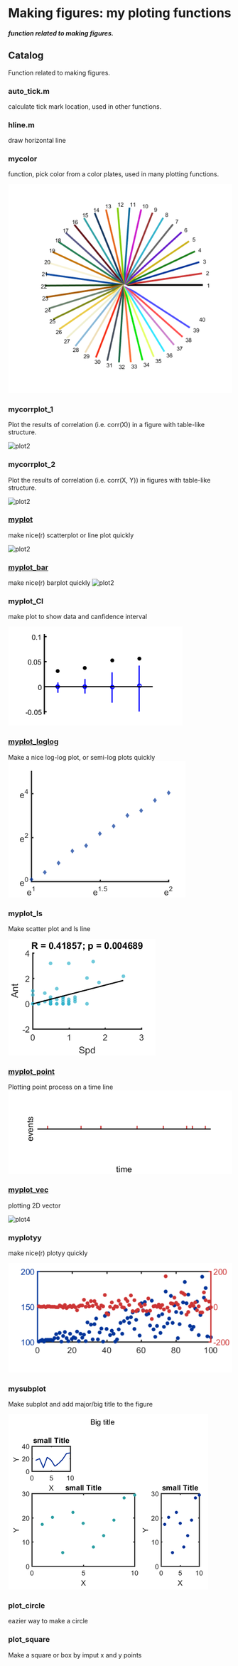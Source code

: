 # Making figures: my ploting functions

##### function related to making figures.

## Catalog


Function related to making figures.

### **auto_tick.m**  
calculate tick mark location, used in other functions. 
### **hline.m** 
draw horizontal line
### **mycolor** 
function, pick color from a color plates, used in many plotting functions.
>
 ![plot1](images/mycolor_2.png) 

### **mycorrplot_1**  
Plot the results of correlation (i.e. corr(X)) in a figure with table-like structure.
>
![plot2](images/mycorrplot_1_2.png)

### **mycorrplot_2**  
Plot the results of correlation (i.e. corr(X, Y)) in figures with table-like structure.
>
![plot2](images/mycorrplot_2_1.png)


### [myplot](https://github.com/weitingwlin/matlabutility/blob/master/documents/myplot.md)  
make nice(r) scatterplot or line plot quickly

![plot2](images/myplot_1.png)

### [myplot_bar](https://github.com/weitingwlin/matlabutility/blob/master/documents/myplot_bar.md)
make nice(r) barplot quickly
![plot2](images/myplot_bar3.png)

### **myplot_CI**  
make plot to show data and canfidence interval 
>
![plot4](images/myplot_CI.png)

### [myplot_loglog](https://github.com/weitingwlin/matlabutility/blob/master/documents/myplot_loglog.md)
Make a nice log-log plot, or semi-log plots quickly
![plot](images/myplot_loglog4.png)
### **myplot_ls**  
Make scatter plot and ls line
>
 ![plot4](images/myplot_ls.png)

### [myplot_point](https://github.com/weitingwlin/matlabutility/blob/master/documents/myplot_point.md)
Plotting point process on a time line
 ![plot4](images/myplot_point3.png)

### [myplot_vec](https://github.com/weitingwlin/matlabutility/blob/master/documents/myplot_vec.md) 
plotting 2D vector
>
 ![plot4](images/myplot_vec_3.png)

### **myplotyy**  
make nice(r) plotyy quickly
>
 ![plot4](images/myplotyy.png)

### **mysubplot**  
Make subplot and add major/big title to the figure
>
![plot4](images/mysubplot.png)

### **plot_circle**  
eazier way to make a circle
### **plot_square**  
Make a square or box by imput x and y points
